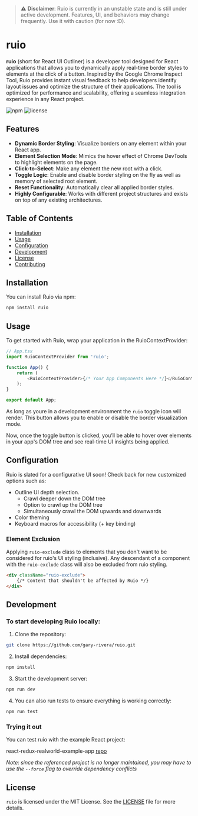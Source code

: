 > ⚠️ **Disclaimer**: Ruio is currently in an unstable state and is still under active development. Features, UI, and behaviors may change frequently. Use it with caution (for now :D).

# ruio

**ruio** (short for React UI Outliner) is a developer tool designed for React applications that allows you to dynamically apply real-time border styles to elements at the click of a button. Inspired by the Google Chrome Inspect Tool, Ruio provides instant visual feedback to help developers identify layout issues and optimize the structure of their applications. The tool is optimized for performance and scalability, offering a seamless integration experience in any React project.

![npm](https://img.shields.io/npm/v/ruio) ![license](https://img.shields.io/npm/l/ruio)

## Features

- **Dynamic Border Styling**: Visualize borders on any element within your React app.
- **Element Selection Mode**: Mimics the hover effect of Chrome DevTools to highlight elements on the page.
- **Click-to-Select**: Make any element the new root with a click.
- **Toggle Logic**: Enable and disable border styling on the fly as well as memory of selected root element.
- **Reset Functionality**: Automatically clear all applied border styles.
- **Highly Configurable**: Works with different project structures and exists on top of any existing architectures.

## Table of Contents

- [Installation](#installation)
- [Usage](#usage)
- [Configuration](#configuration)
- [Development](#development)
- [License](#license)
- [Contributing](#contributing)

## Installation

You can install Ruio via npm:

```bash
npm install ruio
```

## Usage

To get started with Ruio, wrap your application in the RuioContextProvider:

```javascript
// App.tsx
import RuioContextProvider from 'ruio';

function App() {
	return (
		<RuioContextProvider>{/* Your App Components Here */}</RuioContextProvider>
	);
}

export default App;
```

As long as youre in a development environment the `ruio` toggle icon will render. This button allows you to enable or disable the border visualization mode.

Now, once the toggle button is clicked, you’ll be able to hover over elements in your app's DOM tree and see real-time UI insights being applied.

## Configuration

Ruio is slated for a configurative UI soon! Check back for new customized options such as:

- Outline UI depth selection.
  - Crawl deeper down the DOM tree
  - Option to crawl up the DOM tree
  - Simultaneously crawl the DOM upwards and downwards 
- Color theming
- Keyboard macros for accessibility (+ key binding)

### Element Exclusion

Applying `ruio-exclude` class to elements that you don't want to be considered for ruio's UI styling (inclusive). Any descendant of a component with the `ruio-exclude` class will also be excluded from ruio styling.

```html
<div className="ruio-exclude">
	{/* Content that shouldn't be affected by Ruio */}
</div>
```

## Development

### To start developing Ruio locally:

1. Clone the repository:

```bash
git clone https://github.com/gary-rivera/ruio.git
```

2. Install dependencies:

```bash
npm install
```

3. Start the development server:

```bash
npm run dev
```

4. You can also run tests to ensure everything is working correctly:

```bash
npm run test
```

### Trying it out
You can test ruio with the example React project:

react-redux-realworld-example-app [repo](https://github.com/gothinkster/react-redux-realworld-example-app)

_Note: since the referenced project is no longer maintained, you may have to use the `--force` flag to override dependency conflicts_

## License

`ruio` is licensed under the MIT License. See the [LICENSE](./LICENSE) file for more details.
